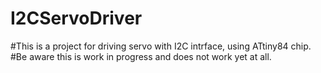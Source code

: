 # I2CServoDriver

#This is a project for driving servo with I2C intrface, using ATtiny84 chip.
#Be aware this is work in progress and does not work yet at all.
